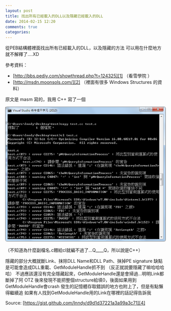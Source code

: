 ```yaml
---
layout: post
title: 找出所有已經載入的DLL以及隱藏已經載入的DLL
date: 2014-02-15 12:20
comments: true
categories:
---
```



從PEB結構體裡面找出所有已經載入的DLL，以及隱藏的方法
可以用在什麼地方就不解釋了....XD

參考資料：

* [http://bbs.pediy.com/showthread.php?t=124325][1] （看雪學院 ）
* [http://msdn.moonsols.com/][2] （裡面有很多 Windows Structures 的資料）

原文是 masm 寫的，我用 C++ 寫了一個

![Q7I6zge.png](images/2014-02-15-process-module-enumerating-and-hiding--f6e57768--Q7I6zge.png)

（不知道為什麼副檔名.c餵給cl就編不過了...Q____Q，所以說是C++）

<!--more-->

隱藏的部分大概就斷Link、抹除DLL Name和DLL Path、抹掉PE signature
缺點是可能會造成DLL重載、GetModuleHandle抓不到
（反正就說要隱藏了嘛哈哈哈哈）
不過應該還沒有完全隱藏起來，GetModuleHandle還是會掃過...明明Link都斷掉了阿 OTZ
後來發現不能把整個structure給填0，後面如果用到GetModuleHandle會crash
發生的記憶體存取錯誤的地方也附上了，但是有點懶得繼續追
如果有人找到GetModuleHandle用的Link在哪裡的話記得告訴我

Source: [https://gist.github.com/Inndy/d9d1d37221a3a99a3c71][4]
<script src="https://gist.github.com/Inndy/d9d1d37221a3a99a3c71.js"></script>


[1]: http://bbs.pediy.com/showthread.php?t=124325
[2]: http://msdn.moonsols.com/
[3]: http://i.imgur.com/Q7I6zge.png
[4]: https://gist.github.com/Inndy/d9d1d37221a3a99a3c71
